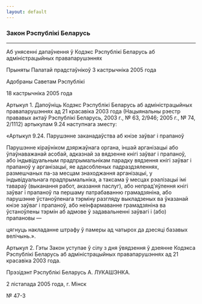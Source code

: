 ```yaml
---
layout: default
---
```


### Закон Рэспублікі Беларусь

****

<span class="underline"></span>

Аб унясенні дапаўнення ў Кодэкс Рэспублікі Беларусь аб адміністрацыйных
правапарушэннях

Прыняты Палатай прадстаўнікоў 3 кастрычніка 2005 года

Адобраны Саветам Рэспублікі

18 кастрычніка 2005 года

Артыкул 1. Дапоўніць Кодэкс Рэспублікі Беларусь аб адміністрацыйных
правапарушэннях ад 21 красавіка 2003 года (Нацыянальны рэестр
прававых актаў Рэспублікі Беларусь, 2003 г., № 63, 2/946; 2005 г.,
№ 74, 2/1112) артыкулам 9.24 наступнага зместу:

«Артыкул 9.24. Парушэнне заканадаўства аб кнізе заўваг і прапаноў

Парушэнне кіраўніком дзяржаўнага органа, іншай арганізацыі або
ўпаўнаважанай асобай, адказнай за вядзенне кнігі заўваг і
прапаноў, або індывідуальным прадпрымальнікам парадку вядзення
кнігі заўваг і прапаноў у арганізацыі, яе адасобленых
падраздзяленнях, размешчаных па-за месцам знаходжання
арганізацыі, у індывідуальнага прадпрымальніка, а таксама ў месцах
рэалізацыі імі тавараў (выканання работ, аказання паслуг), або
непрад'яўлення кнігі заўваг і прапаноў па першаму патрабаванню
грамадзяніна, або парушэнне ўстаноўленага тэрміну разгляду выкладзеных
ва ўказанай кнізе заўваг і прапаноў, або неінфармаванне грамадзяніна ва
ўстаноўлены тэрмін аб адмове ў задавальненні заўвагі і (або) прапановы
—

цягнуць накладанне штрафу ў памеры ад чатырох да дзесяці базавых
велічынь.».

Артыкул 2. Гэты Закон уступае ў сілу з дня ўвядзення ў дзеянне Кодэкса
Рэспублікі Беларусь аб адміністрацыйных правапарушэннях ад 21
красавіка 2003 года.

Прэзідэнт Рэспублікі Беларусь А. ЛУКАШЭНКА.

2 лістапада 2005 года, г. Мінск

№ 47-3
